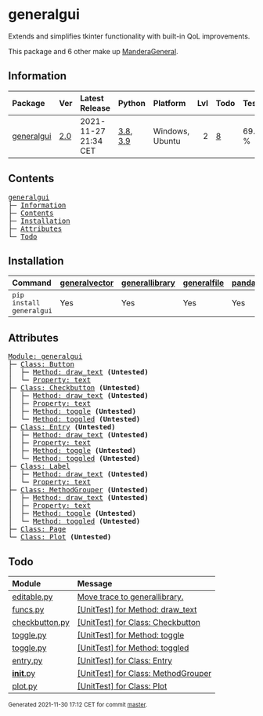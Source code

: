 # generalgui
Extends and simplifies tkinter functionality with built-in QoL improvements.

This package and 6 other make up [ManderaGeneral](https://github.com/ManderaGeneral).

## Information
| Package                                                    | Ver                                         | Latest Release       | Python                                                                                                                   | Platform        |   Lvl | Todo                                                   | Tests   |
|:-----------------------------------------------------------|:--------------------------------------------|:---------------------|:-------------------------------------------------------------------------------------------------------------------------|:----------------|------:|:-------------------------------------------------------|:--------|
| [generalgui](https://github.com/ManderaGeneral/generalgui) | [2.0](https://pypi.org/project/generalgui/) | 2021-11-27 21:34 CET | [3.8](https://www.python.org/downloads/release/python-380/), [3.9](https://www.python.org/downloads/release/python-390/) | Windows, Ubuntu |     2 | [8](https://github.com/ManderaGeneral/generalgui#Todo) | 69.5 %  |

## Contents
<pre>
<a href='#generalgui'>generalgui</a>
├─ <a href='#Information'>Information</a>
├─ <a href='#Contents'>Contents</a>
├─ <a href='#Installation'>Installation</a>
├─ <a href='#Attributes'>Attributes</a>
└─ <a href='#Todo'>Todo</a>
</pre>

## Installation
| Command                  | <a href='https://pypi.org/project/generalvector'>generalvector</a>   | <a href='https://pypi.org/project/generallibrary'>generallibrary</a>   | <a href='https://pypi.org/project/generalfile'>generalfile</a>   | <a href='https://pypi.org/project/pandas'>pandas</a>   | <a href='https://pypi.org/project/numpy'>numpy</a>   |
|:-------------------------|:---------------------------------------------------------------------|:-----------------------------------------------------------------------|:-----------------------------------------------------------------|:-------------------------------------------------------|:-----------------------------------------------------|
| `pip install generalgui` | Yes                                                                  | Yes                                                                    | Yes                                                              | Yes                                                    | Yes                                                  |

## Attributes
<pre>
<a href='https://github.com/ManderaGeneral/generalgui/blob/master/generalgui/__init__.py#L1'>Module: generalgui</a>
├─ <a href='https://github.com/ManderaGeneral/generalgui/blob/master/generalgui/elements/button.py#L8'>Class: Button</a>
│  ├─ <a href='https://github.com/ManderaGeneral/generalgui/blob/master/generalgui/properties/funcs.py#L19'>Method: draw_text</a> <b>(Untested)</b>
│  └─ <a href='https://github.com/ManderaGeneral/generalgui/blob/master/generalgui/properties/text.py#L16'>Property: text</a>
├─ <a href='https://github.com/ManderaGeneral/generalgui/blob/master/generalgui/elements/checkbutton.py#L10'>Class: Checkbutton</a> <b>(Untested)</b>
│  ├─ <a href='https://github.com/ManderaGeneral/generalgui/blob/master/generalgui/properties/funcs.py#L19'>Method: draw_text</a> <b>(Untested)</b>
│  ├─ <a href='https://github.com/ManderaGeneral/generalgui/blob/master/generalgui/properties/text.py#L16'>Property: text</a>
│  ├─ <a href='https://github.com/ManderaGeneral/generalgui/blob/master/generalgui/properties/toggle.py#L23'>Method: toggle</a> <b>(Untested)</b>
│  └─ <a href='https://github.com/ManderaGeneral/generalgui/blob/master/generalgui/properties/toggle.py#L20'>Method: toggled</a> <b>(Untested)</b>
├─ <a href='https://github.com/ManderaGeneral/generalgui/blob/master/generalgui/elements/entry.py#L10'>Class: Entry</a> <b>(Untested)</b>
│  ├─ <a href='https://github.com/ManderaGeneral/generalgui/blob/master/generalgui/properties/funcs.py#L19'>Method: draw_text</a> <b>(Untested)</b>
│  ├─ <a href='https://github.com/ManderaGeneral/generalgui/blob/master/generalgui/properties/text.py#L16'>Property: text</a>
│  ├─ <a href='https://github.com/ManderaGeneral/generalgui/blob/master/generalgui/properties/toggle.py#L23'>Method: toggle</a> <b>(Untested)</b>
│  └─ <a href='https://github.com/ManderaGeneral/generalgui/blob/master/generalgui/properties/toggle.py#L20'>Method: toggled</a> <b>(Untested)</b>
├─ <a href='https://github.com/ManderaGeneral/generalgui/blob/master/generalgui/elements/label.py#L8'>Class: Label</a>
│  ├─ <a href='https://github.com/ManderaGeneral/generalgui/blob/master/generalgui/properties/funcs.py#L19'>Method: draw_text</a> <b>(Untested)</b>
│  └─ <a href='https://github.com/ManderaGeneral/generalgui/blob/master/generalgui/properties/text.py#L16'>Property: text</a>
├─ <a href='https://github.com/ManderaGeneral/generalgui/blob/master/generalgui/__init__.py#L9'>Class: MethodGrouper</a> <b>(Untested)</b>
│  ├─ <a href='https://github.com/ManderaGeneral/generalgui/blob/master/generalgui/properties/funcs.py#L19'>Method: draw_text</a> <b>(Untested)</b>
│  ├─ <a href='https://github.com/ManderaGeneral/generalgui/blob/master/generalgui/properties/text.py#L16'>Property: text</a>
│  ├─ <a href='https://github.com/ManderaGeneral/generalgui/blob/master/generalgui/properties/toggle.py#L23'>Method: toggle</a> <b>(Untested)</b>
│  └─ <a href='https://github.com/ManderaGeneral/generalgui/blob/master/generalgui/properties/toggle.py#L20'>Method: toggled</a> <b>(Untested)</b>
├─ <a href='https://github.com/ManderaGeneral/generalgui/blob/master/generalgui/elements/page.py#L8'>Class: Page</a>
└─ <a href='https://github.com/ManderaGeneral/generalgui/blob/master/generalgui/pages/plot.py#L5'>Class: Plot</a> <b>(Untested)</b>
</pre>

## Todo
| Module                                                                                                                      | Message                                                                                                                                         |
|:----------------------------------------------------------------------------------------------------------------------------|:------------------------------------------------------------------------------------------------------------------------------------------------|
| <a href='https://github.com/ManderaGeneral/generalgui/blob/master/generalgui/properties/editable.py#L1'>editable.py</a>     | <a href='https://github.com/ManderaGeneral/generalgui/blob/master/generalgui/properties/editable.py#L5'>Move trace to generallibrary.</a>       |
| <a href='https://github.com/ManderaGeneral/generalgui/blob/master/generalgui/properties/funcs.py#L1'>funcs.py</a>           | <a href='https://github.com/ManderaGeneral/generalgui/blob/master/generalgui/properties/funcs.py#L19'>[UnitTest] for Method: draw_text</a>      |
| <a href='https://github.com/ManderaGeneral/generalgui/blob/master/generalgui/elements/checkbutton.py#L1'>checkbutton.py</a> | <a href='https://github.com/ManderaGeneral/generalgui/blob/master/generalgui/elements/checkbutton.py#L10'>[UnitTest] for Class: Checkbutton</a> |
| <a href='https://github.com/ManderaGeneral/generalgui/blob/master/generalgui/properties/toggle.py#L1'>toggle.py</a>         | <a href='https://github.com/ManderaGeneral/generalgui/blob/master/generalgui/properties/toggle.py#L23'>[UnitTest] for Method: toggle</a>        |
| <a href='https://github.com/ManderaGeneral/generalgui/blob/master/generalgui/properties/toggle.py#L1'>toggle.py</a>         | <a href='https://github.com/ManderaGeneral/generalgui/blob/master/generalgui/properties/toggle.py#L20'>[UnitTest] for Method: toggled</a>       |
| <a href='https://github.com/ManderaGeneral/generalgui/blob/master/generalgui/elements/entry.py#L1'>entry.py</a>             | <a href='https://github.com/ManderaGeneral/generalgui/blob/master/generalgui/elements/entry.py#L10'>[UnitTest] for Class: Entry</a>             |
| <a href='https://github.com/ManderaGeneral/generalgui/blob/master/generalgui/__init__.py#L1'>__init__.py</a>                | <a href='https://github.com/ManderaGeneral/generalgui/blob/master/generalgui/__init__.py#L9'>[UnitTest] for Class: MethodGrouper</a>            |
| <a href='https://github.com/ManderaGeneral/generalgui/blob/master/generalgui/pages/plot.py#L1'>plot.py</a>                  | <a href='https://github.com/ManderaGeneral/generalgui/blob/master/generalgui/pages/plot.py#L5'>[UnitTest] for Class: Plot</a>                   |

<sup>
Generated 2021-11-30 17:12 CET for commit <a href='https://github.com/ManderaGeneral/generalgui/commit/master'>master</a>.
</sup>
